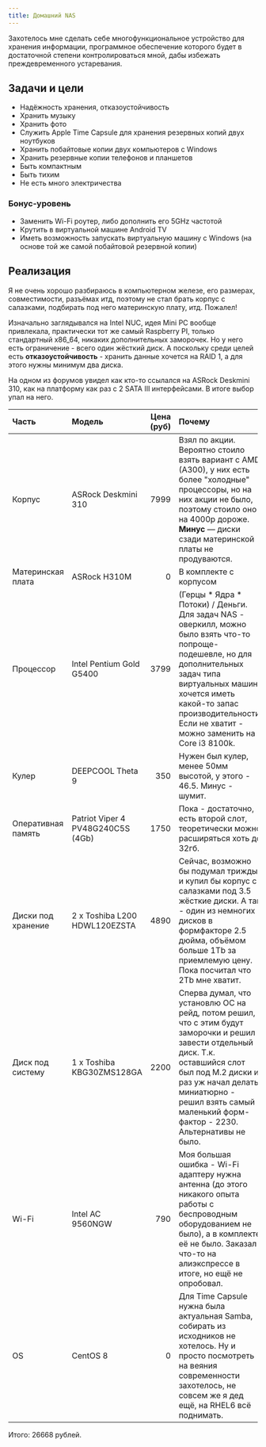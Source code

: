 ```yaml
---
title: Домашний NAS
---
```


Захотелось мне сделать себе многофункциональное устройство для хранения информации, программное обеспечение которого будет в достаточной степени контролироваться мной, дабы избежать преждевременного устаревания.

## Задачи и цели

- Надёжность хранения, отказоустойчивость
- Хранить музыку
- Хранить фото
- Служить Apple Time Capsule для хранения резервных копий двух ноутбуков
- Хранить побайтовые копии двух компьютеров с Windows
- Хранить резервные копии телефонов и планшетов
- Быть компактным
- Быть тихим
- Не есть много электричества

### Бонус-уровень

- Заменить Wi-Fi роутер, либо дополнить его 5GHz частотой
- Крутить в виртуальной машине Android TV
- Иметь возможность запускать виртуальную машину с Windows (на основе той же самой побайтовой резервной копии)

## Реализация

Я не очень хорошо разбираюсь в компьютерном железе, его размерах, совместимости, разъёмах итд, поэтому не стал брать корпус с салазками, подбирать под него материнскую плату, итд. Пожалел!

Изначально заглядывался на Intel NUC, идея Mini PC вообще привлекала, практически тот же самый Raspberry PI, только стандартный x86_64, никаких дополнительных заморочек. Но у него есть ограничение - всего один жёсткий диск. А поскольку среди целей есть **отказоустойчивость** - хранить данные хочется на RAID 1, а для этого нужны минимум два диска.

На одном из форумов увидел как кто-то ссылался на ASRock Deskmini 310, как на платформу как раз с 2 SATA III интерфейсами. В итоге выбор упал на него.

| Часть | Модель | Цена (руб) | Почему |
| :---- | :---- | ----: | :---- |
| Корпус | ASRock Deskmini 310 | 7999 | Взял по акции. Вероятно стоило взять вариант с AMD (A300), у них есть более "холодные" процессоры, но на них акции не было, поэтому стоило оно на 4000р дороже. **Минус** — диски сзади материнской платы не продуваются. |
| Материнская плата | ASRock H310M | 0 | В комплекте с корпусом |
| Процессор | Intel Pentium Gold G5400 | 3799 | (Герцы * Ядра * Потоки) / Деньги. Для задач NAS - оверкилл, можно было взять что-то попроще-подешевле, но для дополнительных задач типа виртуальных машин хочется иметь какой-то запас производительности. Если не хватит - можно заменить на Core i3 8100k. |
| Кулер | DEEPCOOL Theta 9 | 350 | Нужен был кулер, менее 50мм высотой, у этого - 46.5. Минус - шумит. |
| Оперативная память | Patriot Viper 4 PV48G240C5S (4Gb) | 1750 | Пока - достаточно, есть второй слот, теоретически можно расширяться хоть до 32гб. |
| Диски под хранение | 2 x Toshiba L200 HDWL120EZSTA | 4890 | Сейчас, возможно бы подумал трижды и купил бы корпус с салазками под 3.5 жёсткие диски. А так - один из немногих дисков в формфакторе 2.5 дюйма, объёмом больше 1Tb за приемлемую цену. Пока посчитал что 2Tb мне хватит. |
| Диск под систему | 1 x Toshiba KBG30ZMS128GA | 2200 | Сперва думал, что установлю ОС на рейд, потом решил, что с этим будут заморочки и решил завести отдельный диск. Т.к. оставшийся слот был под M.2 диски и раз уж начал делать миниатюрно - решил взять самый маленький форм-фактор - 2230. Альтернативы не было. |
| Wi-Fi | Intel AC 9560NGW | 790 | Моя большая ошибка - Wi-Fi адаптеру нужна антенна (до этого никакого опыта работы с беспроводным оборудованием не было), а в комплекте её не было. Заказал что-то на алиэкспрессе в итоге, но ещё не опробовал. |
| OS | CentOS 8 | 0 | Для Time Capsule нужна была актуальная Samba, собирать из исходников не хотелось. Ну и просто посмотреть на веяния современности захотелось, не совсем же я дед ещё, на RHEL6 всё поднимать. |

Итого: 26668 рублей.
